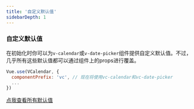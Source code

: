 ```yaml
---
title: '自定义默认值'
sidebarDepth: 1
---
```


### 自定义默认值

在初始化时你可以为`v-calendar`或`v-date-picker`组件提供自定义默认值。不过，几乎所有这些默认值都可以通过组件上的props进行覆盖。

```js
Vue.use(VCalendar, {
  componentPrefix: 'vc', // 现在将使用vc-calendar和vc-date-picker
  ...
})
```

[点我查看所有默认值](../api/v2.0/defaults.md)